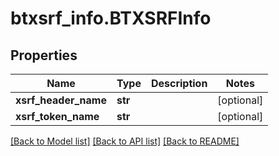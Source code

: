# btxsrf_info.BTXSRFInfo

## Properties
Name | Type | Description | Notes
------------ | ------------- | ------------- | -------------
**xsrf_header_name** | **str** |  | [optional] 
**xsrf_token_name** | **str** |  | [optional] 

[[Back to Model list]](../README.md#documentation-for-models) [[Back to API list]](../README.md#documentation-for-api-endpoints) [[Back to README]](../README.md)



